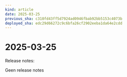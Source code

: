 ```yaml
---
kind: article
date: 2025-03-25
previous_sha: c310fd43ff5d7924ad0946fbab92bb5153c4073b
deployed_sha: edc29d66272c9c6bfa26cf2902eeba1da64e2cdd
---
```


# 2025-03-25

Release notes:

Geen release notes
